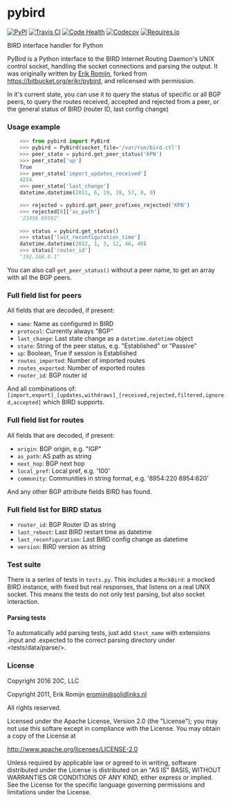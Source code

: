 
# pybird

[![PyPI](https://img.shields.io/pypi/v/pybird.svg?maxAge=3600)](https://pypi.python.org/pypi/pybird)
[![Travis CI](https://img.shields.io/travis/20c/pybird.svg?maxAge=3600)](https://travis-ci.org/20c/pybird)
[![Code Health](https://landscape.io/github/20c/pybird/master/landscape.svg?style=flat)](https://landscape.io/github/20c/pybird/master)
[![Codecov](https://img.shields.io/codecov/c/github/20c/pybird/master.svg?maxAge=3600)](https://codecov.io/github/20c/pybird)
[![Requires.io](https://img.shields.io/requires/github/20c/pybird.svg?maxAge=3600)](https://requires.io/github/20c/pybird/requirements)

BIRD interface handler for Python

PyBird is a Python interface to the BIRD Internet Routing Daemon's UNIX control
socket, handling the socket connections and parsing the output. It was
originally written by [Erik Romijn](https://github.com/erikr), forked from
<https://bitbucket.org/erikr/pybird>, and relicensed with permission.


In it's current state, you can use it to query the status of specific or all
BGP peers, to query the routes received, accepted and rejected from a peer,
or the general status of BIRD (router ID, last config change)


### Usage example

```py
    >>> from pybird import PyBird
    >>> pybird = PyBird(socket_file='/var/run/bird.ctl')
    >>> peer_state = pybird.get_peer_status('KPN')
    >>> peer_state['up']
    True
    >>> peer_state['import_updates_received']
    4214
    >>> peer_state['last_change']
    datetime.datetime(2011, 6, 19, 19, 57, 0, 0)

    >>> rejected = pybird.get_peer_prefixes_rejected('KPN')
    >>> rejected[0]['as_path']
    '23456 65592'
    
    >>> status = pybird.get_status()
    >>> status['last_reconfiguration_time']
    datetime.datetime(2012, 1, 3, 12, 46, 40)
    >>> status['router_id']
    "192.168.0.1"
```

You can also call ``get_peer_status()`` without a peer name, to get an array
with all the BGP peers.


### Full field list for peers

All fields that are decoded, if present:

- ``name``: Name as configured in BIRD
- ``protocol``: Currently always "BGP"
- ``last_change``: Last state change as a ``datetime.datetime`` object
- ``state``: String of the peer status, e.g. "Established" or "Passive"
- ``up``: Boolean, True if session is Established
- ``routes_imported``: Number of imported routes
- ``routes_exported``: Number of exported routes
- ``router_id``: BGP router id

And all combinations of:
``[import,export]_[updates,withdraws]_[received,rejected,filtered,ignored,accepted]``
which BIRD supports.


### Full field list for routes

All fields that are decoded, if present:

- ``origin``: BGP origin, e.g. "IGP"
- ``as_path``: AS path as string
- ``next_hop``: BGP next hop
- ``local_pref``: Local pref, e.g. '100'
- ``community``: Communities in string format, e.g. '8954:220 8954:620'

And any other BGP attribute fields BIRD has found.


### Full field list for BIRD status

- ``router_id``: BGP Router ID as string
- ``last_reboot``: Last BIRD restart time as datetime
- ``last_reconfiguration``: Last BIRD config change as datetime
- ``version``: BIRD version as string


### Test suite

There is a series of tests in ``tests.py``. This includes a ``MockBird``: a
mocked BIRD instance, with fixed but real responses, that listens on a real
UNIX socket. This means the tests do not only test parsing, but also socket
interaction.

#### Parsing tests

To automatically add parsing tests, just add `$test_name` with extensions
.input and .expected to the correct parsing directory under
<tests/data/parse/>.


### License

Copyright 2016 20C, LLC

Copyright 2011, Erik Romijn <eromijn@solidlinks.nl>

All rights reserved.

Licensed under the Apache License, Version 2.0 (the "License");
you may not use this softare except in compliance with the License.
You may obtain a copy of the License at

   http://www.apache.org/licenses/LICENSE-2.0

Unless required by applicable law or agreed to in writing, software
distributed under the License is distributed on an "AS IS" BASIS,
WITHOUT WARRANTIES OR CONDITIONS OF ANY KIND, either express or implied.
See the License for the specific language governing permissions and
limitations under the License.
